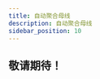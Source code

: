 ```yaml
---
title: 自动聚合母线
description: 自动聚合母线
sidebar_position: 10
---
```


## 敬请期待！

<!-- 

## 功能定义

## 文档摘要
本节介绍 EMTLab 自动聚合母线的方法，并以模板算例进行演示。
## 功能说明

### 应用场景

### 自动聚合母线原理

### 实现方法

## 案例
import Tabs from '@theme/Tabs';
import TabItem from '@theme/TabItem';

<Tabs>
<TabItem value="case1" label="长链配网系统自动聚合母线">


</TabItem>
</Tabs>


## 常见问题
自动聚合母线后，为什么产生了若干引脚悬空的报错？
:

为什么自动聚合母线功能没有起到效果？
: -->